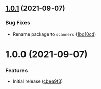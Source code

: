 ## [1.0.1](https://github.com/applandinc/scanner/compare/v1.0.0...v1.0.1) (2021-09-07)


### Bug Fixes

* Rename package to `scanners` ([1bd10cd](https://github.com/applandinc/scanner/commit/1bd10cd3bdf1310930a23ebdfec453aa9e700829))

# 1.0.0 (2021-09-07)


### Features

* Initial release ([cbea9f3](https://github.com/applandinc/scanner/commit/cbea9f38f5d7f612716a21a3fd7db342f889e88a))
